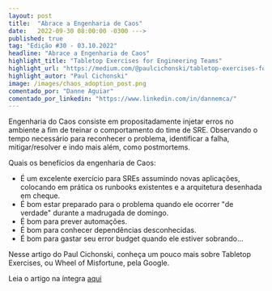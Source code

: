 ```yaml
---
layout: post 
title:  "Abrace a Engenharia de Caos"
date:   2022-09-30 08:00:00 -0300 --->
published: true
tag: "Edição #30 - 03.10.2022"
headline: "Abrace a Engenharia de Caos"
highlight_title: "Tabletop Exercises for Engineering Teams"
highlight_url: "https://medium.com/@paulcichonski/tabletop-exercises-for-engineering-teams-a7a851b39c79"
highlight_autor: "Paul Cichonski"
image: /images/chaos_adoption_post.png
comentado_por: "Danne Aguiar"
comentado_por_linkedin: "https://www.linkedin.com/in/dannemca/"
---
```

Engenharia do Caos consiste em propositadamente injetar erros no ambiente a fim de treinar o comportamento do time de SRE. Observando o tempo necessário para reconhecer o problema, identificar a falha, mitigar/resolver e indo mais além, como postmortems.

Quais os benefícios da engenharia de Caos:

- É um excelente exercício para SREs assumindo novas aplicações, colocando em prática os runbooks existentes e a arquitetura desenhada em cheque.
- É bom estar preparado para o problema quando ele ocorrer "de verdade" durante a madrugada de domingo.
- É bom para prever automações.
- É bom para conhecer dependências desconhecidas.
- É bom para gastar seu error budget quando ele estiver sobrando...

Nesse artigo do Paul Cichonski, conheça um pouco mais sobre Tabletop Exercises, ou Wheel of Misfortune, pela Google.

Leia o artigo na íntegra [aqui](https://medium.com/@paulcichonski/tabletop-exercises-for-engineering-teams-a7a851b39c79)